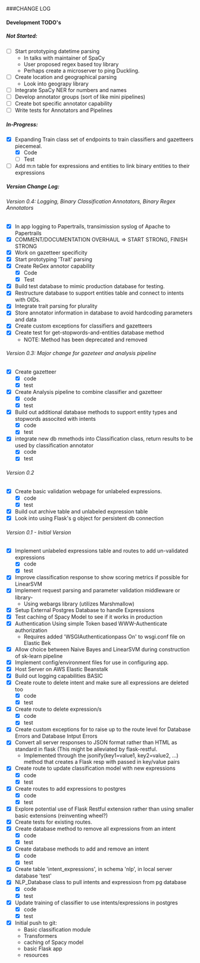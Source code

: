 ###CHANGE LOG

#### Development TODO's

##### Not Started:

- [ ] Start prototyping datetime parsing
  - In talks with maintainer of SpaCy
  - User proposed regex based toy library
  - Perhaps create a microserver to ping Duckling.
- [ ] Create location and geographical parsing
    - Look into geograpy library
- [ ] Integrate SpaCy NER for numbers and names
- [ ] Develop annotator groups (sort of like mini pipelines)
- [ ] Create bot specific annotator capability
- [ ] Write tests for Annotators and Pipelines

##### In-Progress:

- [x] Expanding Train class set of endpoints to train classifiers and gazetteers piecemeal.
    - [x] Code
    - [ ] Test
- [ ] Add m:n table for expressions and entities to link binary entities to their expressions

##### Version Change Log:

###### Version 0.4: Logging, Binary Classification Annotators, Binary Regex Annotators
- [x] In app logging to Papertrails, transimission syslog of Apache to Papertrails 
- [x] COMMENT/DOCUMENTATION OVERHAUL => START STRONG, FINISH STRONG
- [x] Work on gazetteer specificity
- [x] Start prototyping 'Trait' parsing 
- [x] Create ReGex annotor capability
    - [x] Code
    - [x] Test
- [x] Build test database to mimic production database for testing.
- [x] Restructure database to support entities table and connect to intents with OIDs.
- [x] Integrate trait parsing for plurality
- [x] Store annotator information in database to avoid hardcoding parameters and data
- [x] Create custom exceptions for classifiers and gazetteers
- [x] Create test for get-stopwords-and-entities database method
    - NOTE: Method has been deprecated and removed
    
###### Version 0.3: Major change for gazeteer and analysis pipeline

- [x] Create gazetteer
	- [x] code
	- [x] test
- [x] Create Analysis pipeline to combine classifier and gazetteer
	- [x] code
	- [x] test
- [x] Build out additional database methods to support entity types and stopwords associted with intents
	- [x] code
	- [x] test
- [x] integrate new db mmethods into Classification class, return results to be used by classification annotator
	- [x] code
	- [x] test

###### Version 0.2
- [x] Create basic validation webpage for unlabeled expressions.
	- [x] code
	- [x] test
- [x] Build out archive table and unlabeled expression table
- [x] Look into using Flask's g object for persistent db connection

###### Version 0.1 - Initial Version
- [x] Implement unlabeled expressions table and routes to add un-validated expressions
	- [x] code
	- [x] test
- [x] Improve classification response to show scoring metrics if possible for LinearSVM
- [x] Implement request parsing and parameter validation middleware or library-
	- Using webargs library (utilizes Marshmallow)
- [x] Setup External Postgres Database to handle Expressions
- [x] Test caching of Spacy Model to see if it works in production
- [x] Authentication Using simple Token based WWW-Authenticate authorization
	- Requires added 'WSGIAuthenticationpass On' to wsgi.conf file on Elastic Bek 
- [x] Allow choice between Naive Bayes and LinearSVM during construction of sk-learn pipeline
- [x] Implement config/environment files for use in configuring app.
- [x] Host Server on AWS Elastic Beanstalk
- [x] Build out logging capabilities BASIC
- [x] Create route to delete intent and make sure all expressions are deleted too
	- [x] code
	- [x] test
- [x] Create route to delete expression/s
	- [x] code
	- [x] test
- [x] Create custom exceptions for to raise up to the route level for Database Errors and Database Intput Errors
- [x] Convert all server responses to JSON format rather than HTML as standard in flask (This might be alleviated by flask-restful.
	- Implemented through the jsonify(key1=value1, key2=value2, ...) method that creates a Flask resp with passed in key/value pairs
- [x] Create route to update classification model with new expressions
	- [x] code
	- [x] test
- [x] Create routes to add expressions to postgres
	- [x] code
	- [x] test
- [x] Explore potential use of Flask Restful extension rather than using smaller basic extensions (reinventing wheel?)
- [x] Create tests for existing routes.
- [x] Create database method to remove all expressions from an intent
	- [x] code
	- [x] test
- [x] Create database methods to add and remove an intent
	- [x] code
	- [x] test 
- [x] Create table 'intent_expressions', in schema 'nlp', in local server database 'test'
- [x] NLP_Database class to pull intents and expressiosn from pg database
	- [x] code
	- [x] test
- [x] Update training of classifier to use intents/expressions in postgres
	- [x] code
	- [x] test
- [x] Initial push to git:
	- Basic classification module
	- Transformers
	- caching of Spacy model
	- basic Flask app
	- resources